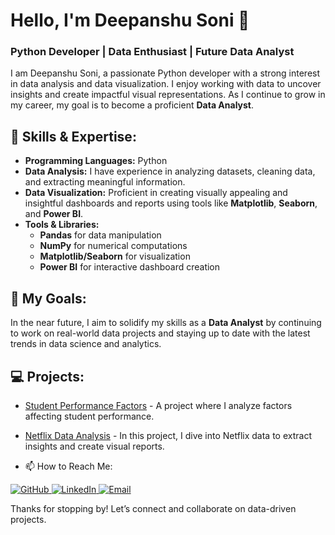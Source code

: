 # Hello, I'm Deepanshu Soni 👋

### Python Developer | Data Enthusiast | Future Data Analyst

I am Deepanshu Soni, a passionate Python developer with a strong interest in data analysis and data visualization. I enjoy working with data to uncover insights and create impactful visual representations. As I continue to grow in my career, my goal is to become a proficient **Data Analyst**.

## 🚀 Skills & Expertise:
- **Programming Languages:** Python
- **Data Analysis:** I have experience in analyzing datasets, cleaning data, and extracting meaningful information.
- **Data Visualization:** Proficient in creating visually appealing and insightful dashboards and reports using tools like **Matplotlib**, **Seaborn**, and **Power BI**.
- **Tools & Libraries:** 
  - **Pandas** for data manipulation
  - **NumPy** for numerical computations
  - **Matplotlib/Seaborn** for visualization
  - **Power BI** for interactive dashboard creation

## 🌟 My Goals:
In the near future, I aim to solidify my skills as a **Data Analyst** by continuing to work on real-world data projects and staying up to date with the latest trends in data science and analytics.

## 💻 Projects:
- [Student Performance Factors](https://github.com/yourusername/Student-Performance-Factors) - A project where I analyze factors affecting student performance.
- [Netflix Data Analysis](https://github.com/yourusername/Netflix-Data-Analysis) - In this project, I dive into Netflix data to extract insights and create visual reports.

- 📫 How to Reach Me:

<a href="https://github.com/deepanshu769" target="_blank">
  <img src="https://img.icons8.com/ios-glyphs/30/000000/github.png" alt="GitHub"/>
</a>
<a href="https://www.linkedin.com/in/deepanshu-soni-5aa614250/" target="_blank">
  <img src="https://img.icons8.com/ios-filled/30/000000/linkedin.png" alt="LinkedIn"/>
</a>
<a href="deepanshusoni7090@gmail.com">
  <img src="https://img.icons8.com/ios-filled/30/000000/email.png" alt="Email"/>
</a>

Thanks for stopping by! Let’s connect and collaborate on data-driven projects.
